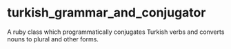 # turkish_grammar_and_conjugator
A ruby class which programmatically conjugates Turkish verbs and converts nouns to plural and other forms.
